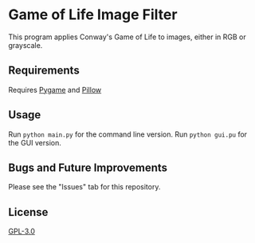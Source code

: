 # Game of Life Image Filter
This program applies Conway's Game of Life to images, either in RGB or grayscale.

## Requirements
Requires [Pygame](https://www.pygame.org/) and [Pillow](https://python-pillow.org/)

## Usage
Run `python main.py` for the command line version.
Run `python gui.pu` for the GUI version.

## Bugs and Future Improvements
Please see the "Issues" tab for this repository.

## License
[GPL-3.0](https://www.gnu.org/licenses/gpl-3.0.html)
